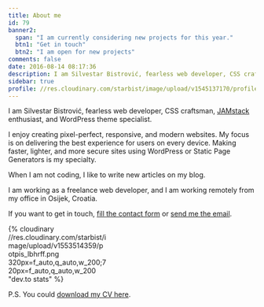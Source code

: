 ```yaml
---
title: About me
id: 79
banner2:
  span: "I am currently considering new projects for this year."
  btn1: "Get in touch"
  btn2: "I am open for new projects"
comments: false
date: 2016-08-14 08:17:36
description: I am Silvestar Bistrović, fearless web developer, CSS craftsman, JAMstack enthusiast, and WordPress theme specialist.
sidebar: true
profile: //res.cloudinary.com/starbist/image/upload/v1545137170/profile_tsqb7d.png
---
```


I am Silvestar Bistrović, fearless web developer, CSS craftsman, [JAMstack](//jamstack.org/) enthusiast, and WordPress theme specialist.

I enjoy creating pixel-perfect, responsive, and modern websites. My focus is on delivering the best experience for users on every device. Making faster, lighter, and more secure sites using WordPress or Static Page Generators is my specialty.

When I am not coding, I like to write new articles on my blog.

I am working as a freelance web developer, and I am working remotely from my office in Osijek, Croatia.

If you want to get in touch, [fill the contact form](https://silvestar.typeform.com/to/jS4Qkz) or [send me the email](mailto:me@silvestar.codes).

<div style="max-width:200px;">{% cloudinary //res.cloudinary.com/starbist/image/upload/v1553514359/potpis_lbhrff.png 320px=f_auto,q_auto,w_200;720px=f_auto,q_auto,w_200 "dev.to stats" %}</div>

P.S. You could [download my CV here](/portfolio/silvestar-bistrovic-cv.pdf).
